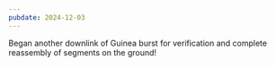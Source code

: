```yaml
---
pubdate: 2024-12-03
---
```


Began another downlink of Guinea burst for verification and complete reassembly of segments on the ground!
